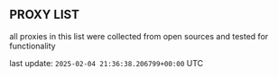 ## PROXY LIST

all proxies in this list were collected from open sources and tested for functionality

last update: `2025-02-04 21:36:38.206799+00:00` UTC